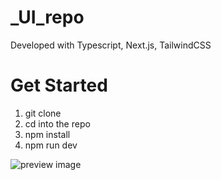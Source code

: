 # _UI_repo


Developed with Typescript, Next.js, TailwindCSS

# Get Started
1. git clone
2. cd into the repo
3. npm install
4. npm run dev


![preview image](/image.png)
